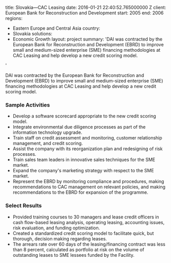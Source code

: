 
title: Slovakia—CAC Leasing
date: 2016-01-21 22:40:52.765000000 Z
client: European Bank for Reconstruction and Development
start: 2005
end: 2006
regions:
- Eastern Europe and Central Asia
country:
- Slovakia
solutions:
- Economic Growth
layout: project
summary: 'DAI was contracted by the European Bank for Reconstruction and Development
  (EBRD) to improve small and medium-sized enterprise (SME) financing methodologies
  at CAC Leasing and help develop a new credit scoring model.

'


DAI was contracted by the European Bank for Reconstruction and Development (EBRD) to improve small and medium-sized enterprise (SME) financing methodologies at CAC Leasing and help develop a new credit scoring model.

###  Sample Activities

* Develop a software scorecard appropriate to the new credit scoring model.
* Integrate environmental due diligence processes as part of the information technology upgrade.
* Train staff on credit assessment and monitoring, customer relationship management, and credit scoring.
* Assist the company with its reorganization plan and redesigning of risk processes.
* Train sales team leaders in innovative sales techniques for the SME market.
* Expand the company's marketing strategy with respect to the SME market.
* Represent the EBRD by monitoring compliance and procedures, making recommendations to CAC management on relevant policies, and making recommendations to the EBRD for expansion of the programme.

###  Select Results

* Provided training courses to 30 managers and lease credit officers in cash flow-based leasing analysis, operating leasing, accounting issues, risk evaluation, and funding optimization.
* Created a standardized credit scoring model to facilitate quick, but thorough, decision making regarding leases.
* The arrears rate over 60 days of the leasing/financing contract was less than 8 percent, calculated as portfolio at risk on the volume of outstanding leases to SME lessees funded by the Facility.
